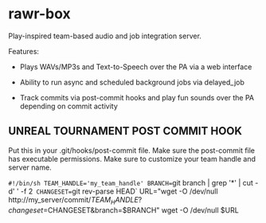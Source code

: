 rawr-box
========

Play-inspired team-based audio and job integration server.

Features:

* Plays WAVs/MP3s and Text-to-Speech over the PA via a web interface

* Ability to run async and scheduled background jobs via delayed_job

* Track commits via post-commit hooks and play fun sounds over the PA depending on commit activity


UNREAL TOURNAMENT POST COMMIT HOOK
----------------------------------

Put this in your .git/hooks/post-commit file. Make sure the post-commit file has executable permissions. Make sure to customize your team handle and server name.

`#!/bin/sh
TEAM_HANDLE='my_team_handle'
BRANCH=`git branch | grep '*' | cut -d' ' -f 2`
CHANGESET=`git rev-parse HEAD`
URL="wget -O /dev/null http://my_server/commit/$TEAM_HANDLE?changeset=$CHANGESET&branch=$BRANCH"
wget -O /dev/null $URL
